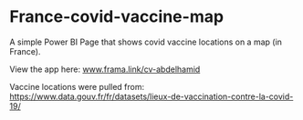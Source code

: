 # France-covid-vaccine-map
A simple Power BI Page that shows covid vaccine locations on a map (in France).

View the app here: www.frama.link/cv-abdelhamid

Vaccine locations were pulled from: https://www.data.gouv.fr/fr/datasets/lieux-de-vaccination-contre-la-covid-19/
